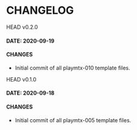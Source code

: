 # CHANGELOG

HEAD v0.2.0

#### DATE: 2020-09-19

#### CHANGES
- Initial commit of all playmtx-010 template files.

HEAD v0.1.0

#### DATE: 2020-09-18

#### CHANGES
- Initial commit of all playmtx-005 template files.


